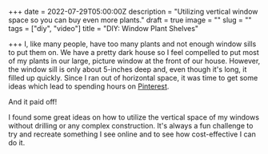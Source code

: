 +++
date = 2022-07-29T05:00:00Z
description = "Utilizing vertical window space so you can buy even more plants."
draft = true
image = ""
slug = ""
tags = ["diy", "video"]
title = "DIY: Window Plant Shelves"

+++
I, like many people, have too many plants and not enough window sills to put them on. We have a pretty dark house so I feel compelled to put most of my plants in our large, picture window at the front of our house. However, the window sill is only about 5-inches deep and, even though it's long, it filled up quickly. Since I ran out of horizontal space, it was time to get some ideas which lead to spending hours on [Pinterest](https://www.pinterest.com/codyscraftcorner/).

And it paid off!

I found some great ideas on how to utilize the vertical space of my windows without drilling or any complex construction. It's always a fun challenge to try and recreate something I see online and to see how cost-effective I can do it.